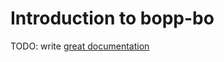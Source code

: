 # Introduction to bopp-bo

TODO: write [great documentation](http://jacobian.org/writing/what-to-write/)
